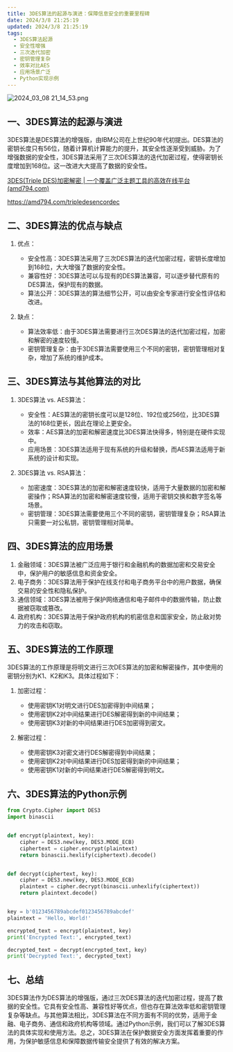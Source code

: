 ```yaml
---
title: 3DES算法的起源与演进：保障信息安全的重要里程碑
date: 2024/3/8 21:25:19
updated: 2024/3/8 21:25:19
tags:
  - 3DES算法起源
  - 安全性增强
  - 三次迭代加密
  - 密钥管理复杂
  - 效率对比AES
  - 应用场景广泛
  - Python实现示例
---
```



<img src="https://static.cmdragon.cn/blog/images/2024_03_08 21_14_53.png@blog" title="2024_03_08 21_14_53.png" alt="2024_03_08 21_14_53.png"/>

## 一、3DES算法的起源与演进

3DES算法是DES算法的增强版，由IBM公司在上世纪90年代初提出。DES算法的密钥长度只有56位，随着计算机计算能力的提升，其安全性逐渐受到威胁。为了增强数据的安全性，3DES算法采用了三次DES算法的迭代加密过程，使得密钥长度增加到168位。这一改进大大提高了数据的安全性。

[3DES(Triple DES)加密解密 | 一个覆盖广泛主题工具的高效在线平台(amd794.com)](https://amd794.com/tripledesencordec)

https://amd794.com/tripledesencordec

## 二、3DES算法的优点与缺点

1. 优点：

    - 安全性高：3DES算法采用了三次DES算法的迭代加密过程，密钥长度增加到168位，大大增强了数据的安全性。
    - 兼容性好：3DES算法可以与现有的DES算法兼容，可以逐步替代原有的DES算法，保护现有的数据。
    - 算法公开：3DES算法的算法细节公开，可以由安全专家进行安全性评估和改进。

2. 缺点：

    - 算法效率低：由于3DES算法需要进行三次DES算法的迭代加密过程，加密和解密的速度较慢。
    - 密钥管理复杂：由于3DES算法需要使用三个不同的密钥，密钥管理相对复杂，增加了系统的维护成本。

## 三、3DES算法与其他算法的对比

1. 3DES算法 vs. AES算法：

    - 安全性：AES算法的密钥长度可以是128位、192位或256位，比3DES算法的168位更长，因此在理论上更安全。
    - 效率：AES算法的加密和解密速度比3DES算法快得多，特别是在硬件实现中。
    - 应用场景：3DES算法适用于现有系统的升级和替换，而AES算法适用于新系统的设计和实现。

2. 3DES算法 vs. RSA算法：

    - 加密速度：3DES算法的加密和解密速度较快，适用于大量数据的加密和解密操作；RSA算法的加密和解密速度较慢，适用于密钥交换和数字签名等场景。
    - 密钥管理：3DES算法需要使用三个不同的密钥，密钥管理复杂；RSA算法只需要一对公私钥，密钥管理相对简单。

## 四、3DES算法的应用场景

1. 金融领域：3DES算法被广泛应用于银行和金融机构的数据加密和交易安全中，保护用户的敏感信息和资金安全。
2. 电子商务：3DES算法用于保护在线支付和电子商务平台中的用户数据，确保交易的安全性和隐私保护。
3. 通信领域：3DES算法被用于保护网络通信和电子邮件中的数据传输，防止数据被窃取或篡改。
4. 政府机构：3DES算法用于保护政府机构的机密信息和国家安全，防止敌对势力的攻击和窃取。

## 五、3DES算法的工作原理

3DES算法的工作原理是将明文进行三次DES算法的加密和解密操作，其中使用的密钥分别为K1、K2和K3。具体过程如下：

1. 加密过程：

    - 使用密钥K1对明文进行DES加密得到中间结果；
    - 使用密钥K2对中间结果进行DES解密得到新的中间结果；
    - 使用密钥K3对新的中间结果进行DES加密得到密文。

2. 解密过程：

    - 使用密钥K3对密文进行DES解密得到中间结果；
    - 使用密钥K2对中间结果进行DES加密得到新的中间结果；
    - 使用密钥K1对新的中间结果进行DES解密得到明文。

## 六、3DES算法的Python示例

```python
from Crypto.Cipher import DES3
import binascii


def encrypt(plaintext, key):
    cipher = DES3.new(key, DES3.MODE_ECB)
    ciphertext = cipher.encrypt(plaintext)
    return binascii.hexlify(ciphertext).decode()


def decrypt(ciphertext, key):
    cipher = DES3.new(key, DES3.MODE_ECB)
    plaintext = cipher.decrypt(binascii.unhexlify(ciphertext))
    return plaintext.decode()


key = b'0123456789abcdef0123456789abcdef'
plaintext = 'Hello, World!'

encrypted_text = encrypt(plaintext, key)
print('Encrypted Text:', encrypted_text)

decrypted_text = decrypt(encrypted_text, key)
print('Decrypted Text:', decrypted_text)
```

## 七、总结

3DES算法作为DES算法的增强版，通过三次DES算法的迭代加密过程，提高了数据的安全性。它具有安全性高、兼容性好等优点，但也存在算法效率低和密钥管理复杂等缺点。与其他算法相比，3DES算法在不同方面有不同的优势，适用于金融、电子商务、通信和政府机构等领域。通过Python示例，我们可以了解3DES算法的具体实现和使用方法。总之，3DES算法在保护数据安全方面发挥着重要的作用，为保护敏感信息和保障数据传输安全提供了有效的解决方案。